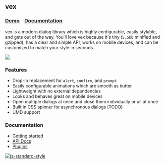 ## vex

### [Demo](http://github.hubspot.com/vex/docs/welcome/) &nbsp;&nbsp; [Documentation](http://github.hubspot.com/vex/)

vex is a modern dialog library which is highly configurable, easily stylable, and gets out of the way. You'll love vex because it's tiny (`5.5kb` minified and gzipped), has a clear and simple API, works on mobile devices, and can be customized to match your style in seconds.

![](https://raw.github.com/HubSpot/vex/master/docs/vex.gif)

### Features

- Drop-in replacement for `alert`, `confirm`, and `prompt`
- Easily configurable animations which are smooth as butter
- Lightweight with no external dependencies
- Looks and behaves great on mobile devices
- Open multiple dialogs at once and close them individually or all at once
- Built in CSS spinner for asynchronous dialogs (TODO)
- UMD support

### Documentation
- [Getting started](/docs/intro.md)
- [API Docs](/docs/api/1-Basic.md)
- [Plugins](/docs/plugins.md)

[![js-standard-style](https://cdn.rawgit.com/feross/standard/master/badge.svg)](https://github.com/feross/standard)
